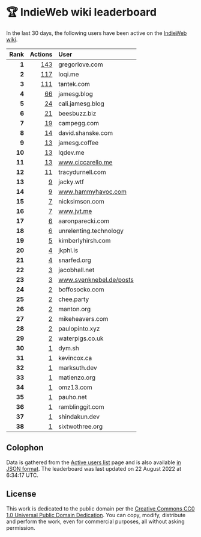 # 🏆 IndieWeb wiki leaderboard

In the last 30 days, the following users have been active on the [IndieWeb wiki](https://indieweb.org).

| Rank | Actions | User |
|-----:|--------:|:-----|
| **1** | [143](https://indieweb.org/Special:Contributions/Gregorlove.com) | gregorlove.com |
| **2** | [117](https://indieweb.org/Special:Contributions/Loqi.me) | loqi.me |
| **3** | [111](https://indieweb.org/Special:Contributions/Tantek.com) | tantek.com |
| **4** | [66](https://indieweb.org/Special:Contributions/Jamesg.blog) | jamesg.blog |
| **5** | [24](https://indieweb.org/Special:Contributions/Cali.jamesg.blog) | cali.jamesg.blog |
| **6** | [21](https://indieweb.org/Special:Contributions/Beesbuzz.biz) | beesbuzz.biz |
| **7** | [19](https://indieweb.org/Special:Contributions/Campegg.com) | campegg.com |
| **8** | [14](https://indieweb.org/Special:Contributions/David.shanske.com) | david.shanske.com |
| **9** | [13](https://indieweb.org/Special:Contributions/Jamesg.coffee) | jamesg.coffee |
| **10** | [13](https://indieweb.org/Special:Contributions/Lqdev.me) | lqdev.me |
| **11** | [13](https://indieweb.org/Special:Contributions/Www.ciccarello.me) | www.ciccarello.me |
| **12** | [11](https://indieweb.org/Special:Contributions/Tracydurnell.com) | tracydurnell.com |
| **13** | [9](https://indieweb.org/Special:Contributions/Jacky.wtf) | jacky.wtf |
| **14** | [9](https://indieweb.org/Special:Contributions/Www.hammyhavoc.com) | www.hammyhavoc.com |
| **15** | [7](https://indieweb.org/Special:Contributions/Nicksimson.com) | nicksimson.com |
| **16** | [7](https://indieweb.org/Special:Contributions/Www.jvt.me) | www.jvt.me |
| **17** | [6](https://indieweb.org/Special:Contributions/Aaronparecki.com) | aaronparecki.com |
| **18** | [6](https://indieweb.org/Special:Contributions/Unrelenting.technology) | unrelenting.technology |
| **19** | [5](https://indieweb.org/Special:Contributions/Kimberlyhirsh.com) | kimberlyhirsh.com |
| **20** | [4](https://indieweb.org/Special:Contributions/Jkphl.is) | jkphl.is |
| **21** | [4](https://indieweb.org/Special:Contributions/Snarfed.org) | snarfed.org |
| **22** | [3](https://indieweb.org/Special:Contributions/Jacobhall.net) | jacobhall.net |
| **23** | [3](https://indieweb.org/Special:Contributions/Www.svenknebel.de_posts) | www.svenknebel.de/posts |
| **24** | [2](https://indieweb.org/Special:Contributions/Boffosocko.com) | boffosocko.com |
| **25** | [2](https://indieweb.org/Special:Contributions/Chee.party) | chee.party |
| **26** | [2](https://indieweb.org/Special:Contributions/Manton.org) | manton.org |
| **27** | [2](https://indieweb.org/Special:Contributions/Mikeheavers.com) | mikeheavers.com |
| **28** | [2](https://indieweb.org/Special:Contributions/Paulopinto.xyz) | paulopinto.xyz |
| **29** | [2](https://indieweb.org/Special:Contributions/Waterpigs.co.uk) | waterpigs.co.uk |
| **30** | [1](https://indieweb.org/Special:Contributions/Dym.sh) | dym.sh |
| **31** | [1](https://indieweb.org/Special:Contributions/Kevincox.ca) | kevincox.ca |
| **32** | [1](https://indieweb.org/Special:Contributions/Marksuth.dev) | marksuth.dev |
| **33** | [1](https://indieweb.org/Special:Contributions/Matienzo.org) | matienzo.org |
| **34** | [1](https://indieweb.org/Special:Contributions/Omz13.com) | omz13.com |
| **35** | [1](https://indieweb.org/Special:Contributions/Pauho.net) | pauho.net |
| **36** | [1](https://indieweb.org/Special:Contributions/Ramblinggit.com) | ramblinggit.com |
| **37** | [1](https://indieweb.org/Special:Contributions/Shindakun.dev) | shindakun.dev |
| **38** | [1](https://indieweb.org/Special:Contributions/Sixtwothree.org) | sixtwothree.org |


## Colophon

Data is gathered from the [Active users list](https://indieweb.org/Special:ActiveUsers) page and is also available [in JSON format](https://github.com/jgarber623/indieweb-wiki-leaderboard/blob/main/data/leaderboard.json). The leaderboard was last updated on 22 August 2022 at 6:34:17 UTC.

## License

This work is dedicated to the public domain per the [Creative Commons CC0 1.0 Universal Public Domain Dedication](https://creativecommons.org/publicdomain/zero/1.0/). You can copy, modify, distribute and perform the work, even for commercial purposes, all without asking permission.

